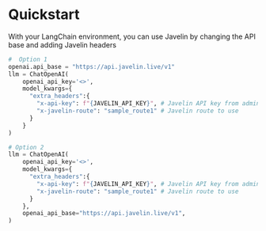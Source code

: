 # Quickstart  

With your LangChain environment, you can use Javelin by changing the API base and adding Javelin headers

```python
#  Option 1
openai.api_base = "https://api.javelin.live/v1"
llm = ChatOpenAI(
    openai_api_key='<>',
    model_kwargs={
      "extra_headers":{
        "x-api-key": f"{JAVELIN_API_KEY}", # Javelin API key from admin
        "x-javelin-route": "sample_route1" # Javelin route to use
      }
    }
)

# Option 2
llm = ChatOpenAI(
    openai_api_key='<>',
    model_kwargs={
      "extra_headers":{
        "x-api-key": f"{JAVELIN_API_KEY}", # Javelin API key from admin
        "x-javelin-route": "sample_route1" # Javelin route to use
      }
    },
    openai_api_base="https://api.javelin.live/v1",
)
```

